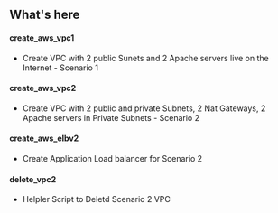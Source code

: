 ## What's here 
#### create_aws_vpc1 
- Create VPC with 2 public Sunets and 2 Apache servers live on the Internet  - Scenario 1
#### create_aws_vpc2 
- Create VPC with 2 public and  private Subnets, 2 Nat Gateways, 2 Apache servers in Private Subnets - Scenario 2
#### create_aws_elbv2
- Create Application Load balancer for Scenario 2
#### delete_vpc2 
- Helpler Script to Deletd Scenario 2 VPC
